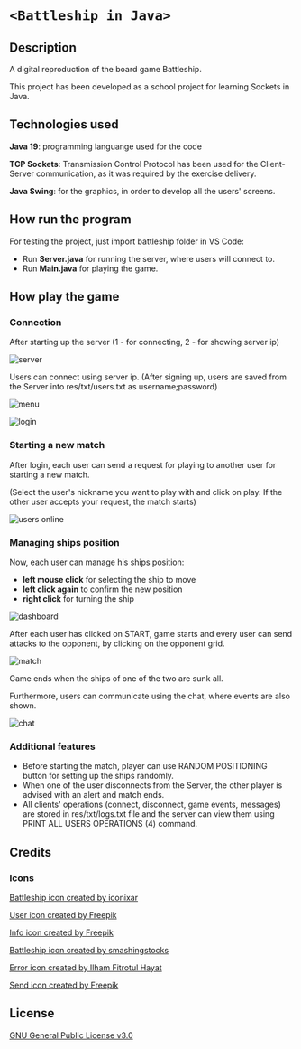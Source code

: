 <meta name="google-site-verification" content="lS96Tqe_vzIGXqr9nlQDWyNqdo3u6sR7ej-9w0XE8oo" />

# `<Battleship in Java>`

## Description

A digital reproduction of the board game Battleship.

This project has been developed as a school project for learning Sockets in Java.

## Technologies used

**Java 19**: programming languange used for the code

**TCP Sockets**: Transmission Control Protocol has been used for the Client-Server communication, as it was required by the exercise delivery.

**Java Swing**: for the graphics, in order to develop all the users' screens.

## How run the program

For testing the project, just import battleship folder in VS Code:

- Run **Server.java** for running the server, where users will connect to.
- Run **Main.java** for playing the game.

## How play the game

### Connection

After starting up the server (1 - for connecting, 2 - for showing server ip)

![server](img/server.png)

Users can connect using server ip. (After signing up, users are saved from the Server into res/txt/users.txt as username;password)

![menu](img/menu.png)

![login](img/login.png)

### Starting a new match

After login, each user can send a request for playing to another user for starting a new match.

(Select the user's nickname you want to play with and click on play. If the other user accepts your request, the match starts)

![users online](img/users.png)

### Managing ships position

Now, each user can manage his ships position:

- **left mouse click** for selecting the ship to move
- **left click again** to confirm the new position
- **right click** for turning the ship

![dashboard](img/dashboard.png)

After each user has clicked on START, game starts and every user can send attacks to the opponent, by clicking on the opponent grid.

![match](img/match.png)

Game ends when the ships of one of the two are sunk all.

Furthermore, users can communicate using the chat, where events are also shown.

![chat](img/chat.png)

### Additional features

- Before starting the match, player can use RANDOM POSITIONING button for setting up the ships randomly.
- When one of the user disconnects from the Server, the other player is advised with an alert and match ends.
- All clients' operations (connect, disconnect, game events, messages) are stored in res/txt/logs.txt file and the server can view them using PRINT ALL USERS OPERATIONS (4) command.

## Credits

### Icons

[Battleship icon created by iconixar](https://www.flaticon.com/free-icon/ship_3939752?term=battleship&page=1&position=9&origin=tag&related_id=3939752) 

[User icon created by Freepik](https://www.flaticon.com/free-icon/user_456212?term=user&page=1&position=2&origin=search&related_id=456212)

[Info icon created by Freepik](https://www.flaticon.com/free-icon/info_471662?term=info&page=1&position=4&origin=search&related_id=471662)

[Battleship icon created by smashingstocks](https://www.flaticon.com/free-icon/battleship_6175141?term=battleship&page=1&position=2&origin=search&related_id=6175141)

[Error icon created by Ilham Fitrotul Hayat](https://www.flaticon.com/free-icon/cross_2569174?term=error&page=1&position=3&origin=search&related_id=2569174)

[Send icon created by Freepik](https://www.flaticon.com/free-icon/send_786407?term=send&page=1&position=21&origin=search&related_id=786407)

## License

[GNU General Public License v3.0](LICENSE)

